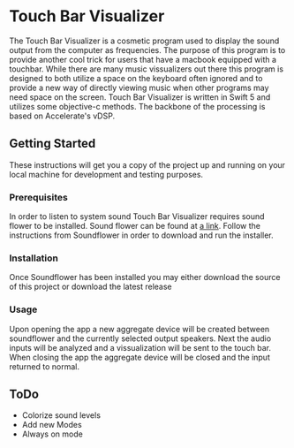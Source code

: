 # Touch Bar Visualizer
The Touch Bar Visualizer is a cosmetic program used to display the sound output from the computer  as frequencies. The purpose of this program is to provide another cool trick for users that have a macbook equipped with a touchbar. While there are many music vissualizers out there this program is designed to both utilize a space on the keyboard often ignored and to provide a new way of directly viewing music when other programs may need space on the screen. Touch Bar Visualizer is written in Swift 5 and utilizes some objective-c methods. The backbone of the processing is based on Accelerate's vDSP. 

## Getting Started
These instructions will get you a copy of the project up and running on your local machine for development and testing purposes.
### Prerequisites
In order to listen to system sound Touch Bar Visualizer requires sound flower to be installed. Sound flower can be found at [a link](https://github.com/mattingalls/Soundflower). Follow the instructions from Soundflower in order to download and run the installer.
### Installation
Once Soundflower has been installed you may either download the source of this project or download the latest release
### Usage
Upon opening the app a new aggregate device will be created between soundflower and the currently selected output speakers. Next the audio inputs will be analyzed and a vissualization will be sent to the touch bar. When closing the app the aggregate device will be closed and the input returned to normal. 

## ToDo
- Colorize sound levels
- Add new Modes
- Always on mode
